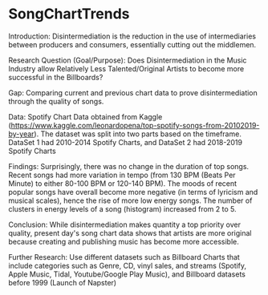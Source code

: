 # SongChartTrends

Introduction: Disintermediation is the reduction in the use of intermediaries between producers and consumers, essentially cutting out the middlemen.

Research Question (Goal/Purpose): Does Disintermediation in the Music Industry allow Relatively Less Talented/Original Artists to become more successful in the Billboards?

Gap: Comparing current and previous chart data to prove disintermediation through the quality of songs.

Data: Spotify Chart Data obtained from Kaggle (https://www.kaggle.com/leonardopena/top-spotify-songs-from-20102019-by-year). The dataset was split into two parts based on the timeframe. DataSet 1 had 2010-2014 Spotify Charts, and DataSet 2 had 2018-2019 Spotify Charts

Findings:
Surprisingly, there was no change in the duration of top songs. Recent songs had more variation in tempo
(from 130 BPM (Beats Per Minute) to either 80-100 BPM or 120-140 BPM). The moods of recent popular songs have overall become more negative (in terms of lyricism and musical scales), hence the rise of more low energy songs. The number of clusters in energy levels of a song (histogram) increased from 2 to 5.

Conclusion: While disintermediation makes quantity a top priority over quality, present day's song chart data shows that artists are more original because creating and publishing music has become more accessible.

Further Research: Use different datasets such as Billboard Charts that include categories such as Genre, CD, vinyl sales, and streams (Spotify, Apple Music, Tidal, Youtube/Google Play Music), and Billboard datasets before 1999 (Launch of Napster)
